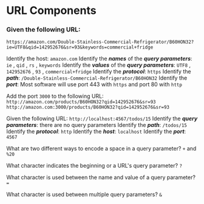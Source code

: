 # URL Components

### Given the following URL:

```
https://amazon.com/Double-Stainless-Commercial-Refrigerator/B60HON32?ie=UTF8&qid=142952676&sr=93&keywords=commercial+fridge
```

Identify the host: ```amazon.com```
Identify the ***names*** of the ***query parameters***: ```ie``` , ```qid``` , ```rs``` , ```keywords```
Identify the ***values*** of the ***query parameters***: ```UTF8``` , ```142952676``` , ```93``` , ```commercial+fridge```
Identify the ***protocol***: ```https```
Identify the ***path***: ```/Double-Stainless-Commercial-Refrigerator/B60HON32```
Identify the ***port***: Most software will use port 443 with ```https``` and port 80 with  ```http```

Add the port ```3000``` to the following URL:
```http://amazon.com/products/B60HON32?qid=142952676&sr=93```
```http://amazon.com:3000/products/B60HON32?qid=142952676&sr=93```

Given the following URL:
```http://localhost:4567/todos/15```
Identify the ***query parameters***: there are no query parameters
Identify the ***path***: ```/todos/15```
Identify the ***protocol***: ```http```
Identify the ***host***: ```localhost```
Identify the ***port***: ```4567```

What are two different ways to encode a space in a query parameter?
```+``` and ```%20```

What character indicates the beginning or a URL's query parameter?
```?```

What character is used between the name and value of a query parameter?
```=```

What character is used between multiple query parameters?
```&```
